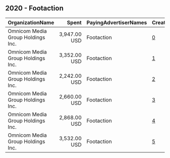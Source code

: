 ## 2020 - Footaction 
|OrganizationName|Spent|PayingAdvertiserNames|CreativeUrls|Impressions|Genders|AgeBrackets|CountryCodes|BillingAddresses|CandidateBallotInformation|
|:---|---:|:---|:---|---:|:---|:---|:---|:---|:---|
|Omnicom Media Group Holdings Inc.|3,947.00 USD|Footaction|[0](https://www.snap.com/political-ads/asset/61d6fd7c3485697c455bd72d6a512063a876370f9929fa84586dc85bf603a619?mediaType=mp4)|801,262||18-38|united states|"195 Broadway, 5th Floor,New York,10007,US"||
|Omnicom Media Group Holdings Inc.|3,352.00 USD|Footaction|[1](https://www.snap.com/political-ads/asset/61d6fd7c3485697c455bd72d6a512063a876370f9929fa84586dc85bf603a619?mediaType=mp4)|379,948||18-38|united states|"195 Broadway, 5th Floor,New York,10007,US"||
|Omnicom Media Group Holdings Inc.|2,242.00 USD|Footaction|[2](https://www.snap.com/political-ads/asset/afcfedcf7e58f1dc2b7c749e5503f66abca052b30299b344127453ae83f71924?mediaType=mp4)|433,188||18-38|united states|"195 Broadway, 5th Floor,New York,10007,US"||
|Omnicom Media Group Holdings Inc.|2,660.00 USD|Footaction|[3](https://www.snap.com/political-ads/asset/afcfedcf7e58f1dc2b7c749e5503f66abca052b30299b344127453ae83f71924?mediaType=mp4)|619,558||18-38|united states|"195 Broadway, 5th Floor,New York,10007,US"||
|Omnicom Media Group Holdings Inc.|2,868.00 USD|Footaction|[4](https://www.snap.com/political-ads/asset/afcfedcf7e58f1dc2b7c749e5503f66abca052b30299b344127453ae83f71924?mediaType=mp4)|334,218||18-38|united states|"195 Broadway, 5th Floor,New York,10007,US"||
|Omnicom Media Group Holdings Inc.|3,532.00 USD|Footaction|[5](https://www.snap.com/political-ads/asset/61d6fd7c3485697c455bd72d6a512063a876370f9929fa84586dc85bf603a619?mediaType=mp4)|889,002||18-38|united states|"195 Broadway, 5th Floor,New York,10007,US"||
